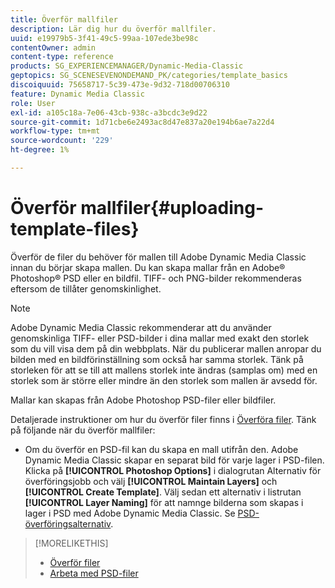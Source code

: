 ```yaml
---
title: Överför mallfiler
description: Lär dig hur du överför mallfiler.
uuid: e19979b5-3f41-49c5-99aa-107ede3be98c
contentOwner: admin
content-type: reference
products: SG_EXPERIENCEMANAGER/Dynamic-Media-Classic
geptopics: SG_SCENESEVENONDEMAND_PK/categories/template_basics
discoiquuid: 75658717-5c39-473e-9d32-718d00706310
feature: Dynamic Media Classic
role: User
exl-id: a105c18a-7e06-43cb-938c-a3bcdc3e9d22
source-git-commit: 1d71cbe6e2493ac8d47e837a20e194b6ae7a22d4
workflow-type: tm+mt
source-wordcount: '229'
ht-degree: 1%

---
```


# Överför mallfiler{#uploading-template-files}

Överför de filer du behöver för mallen till Adobe Dynamic Media Classic innan du börjar skapa mallen. Du kan skapa mallar från en Adobe® Photoshop® PSD eller en bildfil. TIFF- och PNG-bilder rekommenderas eftersom de tillåter genomskinlighet.

>[!NOTE]
>
>Adobe Dynamic Media Classic rekommenderar att du använder genomskinliga TIFF- eller PSD-bilder i dina mallar med exakt den storlek som du vill visa dem på din webbplats. När du publicerar mallen anropar du bilden med en bildförinställning som också har samma storlek. Tänk på storleken för att se till att mallens storlek inte ändras (samplas om) med en storlek som är större eller mindre än den storlek som mallen är avsedd för.

Mallar kan skapas från Adobe Photoshop PSD-filer eller bildfiler.

Detaljerade instruktioner om hur du överför filer finns i [Överföra filer](uploading-files.md#uploading_files). Tänk på följande när du överför mallfiler:

* Om du överför en PSD-fil kan du skapa en mall utifrån den. Adobe Dynamic Media Classic skapar en separat bild för varje lager i PSD-filen. Klicka på **[!UICONTROL Photoshop Options]** i dialogrutan Alternativ för överföringsjobb och välj **[!UICONTROL Maintain Layers]** och **[!UICONTROL Create Template]**. Välj sedan ett alternativ i listrutan **[!UICONTROL Layer Naming]** för att namnge bilderna som skapas i lager i PSD med Adobe Dynamic Media Classic.
Se [PSD-överföringsalternativ](psd-files.md#psd_upload_options).

<!-- THERE IS NO LONGER AN IMAGE EDITING OPTIONS MENU * If you are uploading images, you can create a mask from its clipping path. This option applies to images created with image-editing applications in which a clipping path was created. In the Upload Job Options dialog box, select Image Editing Options and select the Create Mask From Clipping Path option. 
See [Image editing options at upload](image-editing-options-upload.md#image-editing-options-at-upload). -->

>[!MORELIKETHIS]
>
>* [Överför filer](uploading-files.md#uploading_your_files)
>* [Arbeta med PSD-filer ](psd-files.md#working_with_psd_files)

